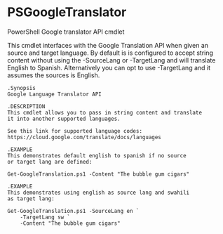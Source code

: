# PSGoogleTranslator
PowerShell Google translator API cmdlet

This cmdlet interfaces with the Google Translation API when given an source and target language.  By default is is configured to accept string content without using the -SourceLang or -TargetLang and will translate English to Spanish.  Alternatively you can opt to use -TargetLang and it assumes the sources is English. 

    .Synopsis
    Google Language Translator API

    .DESCRIPTION
    This cmdlet allows you to pass in string content and translate
    it into another supported languages.

    See this link for supported language codes: 
    https://cloud.google.com/translate/docs/languages

    .EXAMPLE
    This demonstrates default english to spanish if no source 
    or target lang are defined: 

    Get-GoogleTranslation.ps1 -Content "The bubble gum cigars"

    .EXAMPLE
    This demonstrates using english as source lang and swahili
    as target lang: 

    Get-GoogleTranslation.ps1 -SourceLang en `
        -TargetLang sw `
        -Content "The bubble gum cigars"
